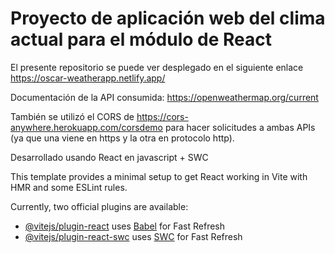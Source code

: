 # Proyecto de aplicación web del clima actual para el módulo de React

El presente repositorio se puede ver desplegado en el siguiente enlace https://oscar-weatherapp.netlify.app/

Documentación de la API consumida: https://openweathermap.org/current

También se utilizó el CORS de https://cors-anywhere.herokuapp.com/corsdemo para hacer solicitudes a ambas APIs (ya que una viene en https y la otra en protocolo http).

Desarrollado usando React en javascript + SWC 

This template provides a minimal setup to get React working in Vite with HMR and some ESLint rules.

Currently, two official plugins are available:

- [@vitejs/plugin-react](https://github.com/vitejs/vite-plugin-react/blob/main/packages/plugin-react/README.md) uses [Babel](https://babeljs.io/) for Fast Refresh
- [@vitejs/plugin-react-swc](https://github.com/vitejs/vite-plugin-react-swc) uses [SWC](https://swc.rs/) for Fast Refresh

